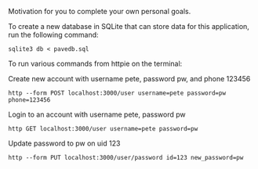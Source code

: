 Motivation for you to complete your own personal goals.


To create a new database in SQLite that can store data for this application, run the following command:

```shell
sqlite3 db < pavedb.sql
```

To run various commands from httpie on the terminal:

Create new account with username pete, password pw, and phone 123456
```shell
http --form POST localhost:3000/user username=pete password=pw phone=123456
```

Login to an account with username pete, password pw
```shell
http GET localhost:3000/user username=pete password=pw
```

Update password to pw on uid 123
```shell
http --form PUT localhost:3000/user/password id=123 new_password=pw
```
